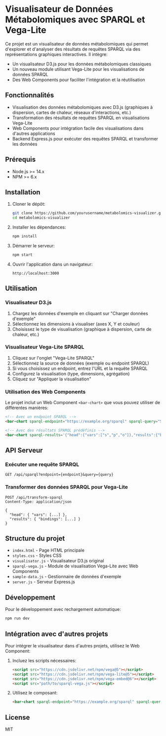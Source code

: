 # Visualisateur de Données Métabolomiques avec SPARQL et Vega-Lite

Ce projet est un visualisateur de données métabolomiques qui permet d'explorer et d'analyser des résultats de requêtes SPARQL via des représentations graphiques interactives. Il intègre:

- Un visualisateur D3.js pour les données métabolomiques classiques
- Un nouveau module utilisant Vega-Lite pour les visualisations de données SPARQL
- Des Web Components pour faciliter l'intégration et la réutilisation

## Fonctionnalités

- Visualisation des données métabolomiques avec D3.js (graphiques à dispersion, cartes de chaleur, réseaux d'interactions, etc.)
- Transformation des résultats de requêtes SPARQL en visualisations Vega-Lite
- Web Components pour intégration facile des visualisations dans d'autres applications
- Backend Express.js pour exécuter des requêtes SPARQL et transformer les données

## Prérequis

- Node.js >= 14.x
- NPM >= 6.x

## Installation

1. Cloner le dépôt:
   ```bash
   git clone https://github.com/yourusername/metabolomics-visualizer.git
   cd metabolomics-visualizer
   ```

2. Installer les dépendances:
   ```bash
   npm install
   ```

3. Démarrer le serveur:
   ```bash
   npm start
   ```

4. Ouvrir l'application dans un navigateur:
   ```
   http://localhost:3000
   ```

## Utilisation

### Visualisateur D3.js

1. Chargez les données d'exemple en cliquant sur "Charger données d'exemple"
2. Sélectionnez les dimensions à visualiser (axes X, Y et couleur)
3. Choisissez le type de visualisation (graphique à dispersion, carte de chaleur, etc.)

### Visualisateur Vega-Lite SPARQL

1. Cliquez sur l'onglet "Vega-Lite SPARQL"
2. Sélectionnez la source de données (exemple ou endpoint SPARQL)
3. Si vous choisissez un endpoint, entrez l'URL et la requête SPARQL
4. Configurez la visualisation (type, dimensions, agrégation)
5. Cliquez sur "Appliquer la visualisation"

### Utilisation des Web Components

Le projet inclut un Web Component `<bar-chart>` que vous pouvez utiliser de différentes manières:

```html
<!-- Avec un endpoint SPARQL -->
<bar-chart sparql-endpoint="https://example.org/sparql" sparql-query="SELECT * WHERE { ?s ?p ?o } LIMIT 10"></bar-chart>

<!-- Avec des résultats SPARQL prédéfinis -->
<bar-chart sparql-results='{"head":{"vars":["s","p","o"]},"results":{"bindings":[...]}}'></bar-chart>
```

## API Serveur

### Exécuter une requête SPARQL

```
GET /api/sparql?endpoint={endpoint}&query={query}
```

### Transformer des données SPARQL pour Vega-Lite

```
POST /api/transform-sparql
Content-Type: application/json

{
  "head": { "vars": [...] },
  "results": { "bindings": [...] }
}
```

## Structure du projet

- `index.html` - Page HTML principale
- `styles.css` - Styles CSS
- `visualisator.js` - Visualisateur D3.js original
- `sparql-vega.js` - Module de visualisation Vega-Lite avec Web Components
- `sample-data.js` - Gestionnaire de données d'exemple
- `server.js` - Serveur Express.js

## Développement

Pour le développement avec rechargement automatique:

```bash
npm run dev
```

## Intégration avec d'autres projets

Pour intégrer le visualisateur dans d'autres projets, utilisez le Web Component:

1. Incluez les scripts nécessaires:
   ```html
   <script src="https://cdn.jsdelivr.net/npm/vega@5"></script>
   <script src="https://cdn.jsdelivr.net/npm/vega-lite@5"></script>
   <script src="https://cdn.jsdelivr.net/npm/vega-embed@6"></script>
   <script src="path/to/sparql-vega.js"></script>
   ```

2. Utilisez le composant:
   ```html
   <bar-chart sparql-endpoint="https://example.org/sparql" sparql-query="SELECT * WHERE { ?s ?p ?o }"></bar-chart>
   ```

## License

MIT 